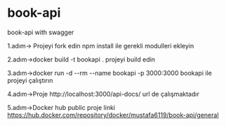 # book-api

book-api with swagger 

1.adım-> Projeyi fork edin npm install ile gerekli modulleri ekleyin

2.adım->docker build -t bookapi . projeyi build edin 

3.adım->docker run -d --rm --name bookapi -p 3000:3000 bookapi ile projeyi çalıştırın 

4.adım->Proje http://localhost:3000/api-docs/ url de çalışmaktadır 

5.adım->Docker hub public proje linki https://hub.docker.com/repository/docker/mustafa6119/book-api/general 

